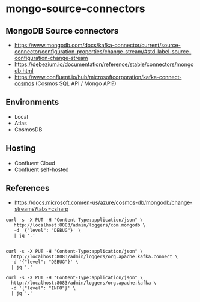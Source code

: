 # mongo-source-connectors

## MongoDB Source connectors
* https://www.mongodb.com/docs/kafka-connector/current/source-connector/configuration-properties/change-stream/#std-label-source-configuration-change-stream
* https://debezium.io/documentation/reference/stable/connectors/mongodb.html
* https://www.confluent.io/hub/microsoftcorporation/kafka-connect-cosmos (Cosmos SQL API / Mongo API?)

## Environments
* Local
* Atlas
* CosmosDB

## Hosting
* Confluent Cloud
* Confluent self-hosted

## References
* https://docs.microsoft.com/en-us/azure/cosmos-db/mongodb/change-streams?tabs=csharp

```
curl -s -X PUT -H "Content-Type:application/json" \
   http://localhost:8083/admin/loggers/com.mongodb \
   -d '{"level": "DEBUG"}' \
   | jq '.'


curl -s -X PUT -H "Content-Type:application/json" \
  http://localhost:8083/admin/loggers/org.apache.kafka.connect \
  -d '{"level": "DEBUG"}' \
  | jq '.'

curl -s -X PUT -H "Content-Type:application/json" \
  http://localhost:8083/admin/loggers/org.apache.kafka \
  -d '{"level": "INFO"}' \
  | jq '.'  
```   
